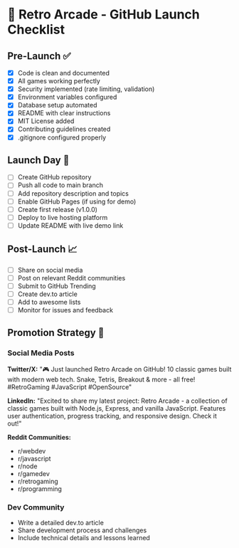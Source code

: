 # 🚀 Retro Arcade - GitHub Launch Checklist

## Pre-Launch ✅
- [x] Code is clean and documented
- [x] All games working perfectly
- [x] Security implemented (rate limiting, validation)
- [x] Environment variables configured
- [x] Database setup automated
- [x] README with clear instructions
- [x] MIT License added
- [x] Contributing guidelines created
- [x] .gitignore configured properly

## Launch Day 🎯
- [ ] Create GitHub repository
- [ ] Push all code to main branch
- [ ] Add repository description and topics
- [ ] Enable GitHub Pages (if using for demo)
- [ ] Create first release (v1.0.0)
- [ ] Deploy to live hosting platform
- [ ] Update README with live demo link

## Post-Launch 📈
- [ ] Share on social media
- [ ] Post on relevant Reddit communities
- [ ] Submit to GitHub Trending
- [ ] Create dev.to article
- [ ] Add to awesome lists
- [ ] Monitor for issues and feedback

## Promotion Strategy 📢

### Social Media Posts
**Twitter/X:**
"🎮 Just launched Retro Arcade on GitHub! 10 classic games built with modern web tech. Snake, Tetris, Breakout & more - all free! #RetroGaming #JavaScript #OpenSource"

**LinkedIn:**
"Excited to share my latest project: Retro Arcade - a collection of classic games built with Node.js, Express, and vanilla JavaScript. Features user authentication, progress tracking, and responsive design. Check it out!"

**Reddit Communities:**
- r/webdev
- r/javascript 
- r/node
- r/gamedev
- r/retrogaming
- r/programming

### Dev Community
- Write a detailed dev.to article
- Share development process and challenges
- Include technical details and lessons learned
